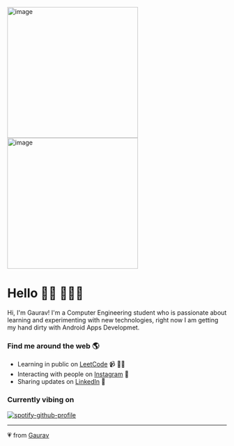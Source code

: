 <img src="https://assets.leetcode.com/users/images/c8acfcbc-a03c-42d1-a125-c745fadb6618_1643607973.8599598.gif" alt="image" width=300px> <img src="https://assets.leetcode.com/users/images/fcda8541-fcd0-44c6-b65a-324c09c95223_1643608046.9153721.gif" width=300px alt="image">
# Hello 👋🏾 👩🏾‍💻

Hi, I'm Gaurav! I'm a Computer Engineering student who is passionate about learning and experimenting with new technologies, right now I am getting my hand dirty with Android Apps Developmet. 

### Find me around the web 🌎
- Learning in public on <a href="https://leetcode.com/gtiwari912" target="_blank" rel="noopener noreferrer">LeetCode</a> 📹 ✍🏾
- Interacting with people on <a href="https://instagram.com/gaurav_tiwari_7" target="_blank" rel="noopener noreferrer"> Instagram</a> 🏓
- Sharing updates on <a href="https://www.linkedin.com/in/gauravtiwaricoder/" target="_blank" rel="noopener noreferrer">LinkedIn</a> 💼


### Currently vibing on
[![spotify-github-profile](https://spotify-github-profile.vercel.app/api/view?uid=31jljuhxr3hmfhnlwgs3vrguljli&cover_image=true&theme=novatorem&bar_color=53b14f&bar_color_cover=true)](https://spotify-github-profile.vercel.app/api/view?uid=31jljuhxr3hmfhnlwgs3vrguljli&redirect=true)


---
💗 from [Gaurav](https://github.com/gtiwari912)
